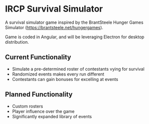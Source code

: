 # IRCP Survival Simulator
A survival simulator game inspired by the BrantSteele Hunger Games Simulator (https://brantsteele.net/hungergames).

Game is coded in Angular, and will be leveraging Electron for desktop distribution.

## Current Functionality
* Simulate a pre-determined roster of contestants vying for survival
* Randomized events makes every run different
* Contestants can gain bonuses for excelling at events


## Planned Functionality
* Custom rosters
* Player influence over the game
* Significantly expanded library of events
